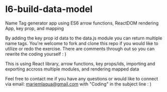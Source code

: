 # l6-build-data-model
Name Tag generator app using ES6 arrow functions, ReactDOM rendering App, key prop, and mapping

By adding the key prop id data to the data.js module you can return multiple name tags. You're welcome to fork and clone this repo if you would like to utilize or redo the exercise. There are comments through out so you can rewrite the coding yourself : )

This is using React library, arrow functions, key props/ids, importing and exporting accross multiple modules, and rendering mapped data

Feel free to contact me if you have any questions or would like to connect via email: mariemlaqua@gmail.com with "Coding" in the subject line : )
